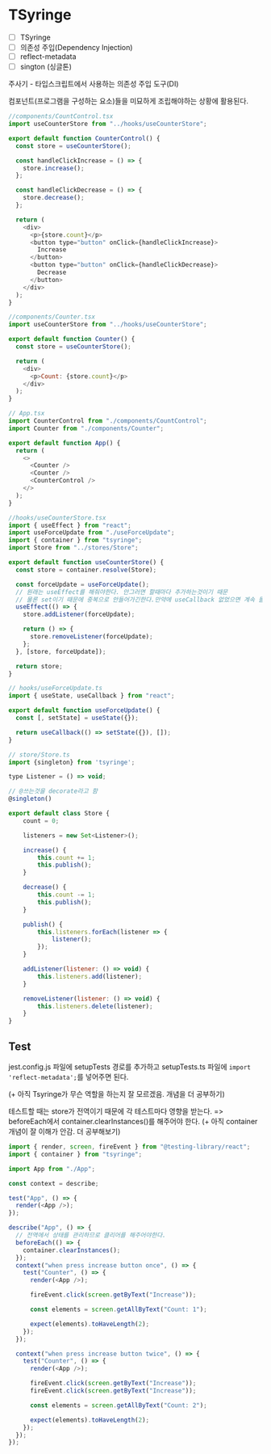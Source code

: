 # TSyringe

- [ ] TSyringe
- [ ] 의존성 주입(Dependency Injection)
- [ ] reflect-metadata
- [ ] sington (싱글톤)

주사기 - 타입스크립트에서 사용하는 의존성 주입 도구(DI)

컴포넌트(프로그램을 구성하는 요소)들을 미묘하게 조립해야하는 상황에 활용된다.

```javascript
//components/CountControl.tsx
import useCounterStore from "../hooks/useCounterStore";

export default function CounterControl() {
  const store = useCounterStore();

  const handleClickIncrease = () => {
    store.increase();
  };

  const handleClickDecrease = () => {
    store.decrease();
  };

  return (
    <div>
      <p>{store.count}</p>
      <button type="button" onClick={handleClickIncrease}>
        Increase
      </button>
      <button type="button" onClick={handleClickDecrease}>
        Decrease
      </button>
    </div>
  );
}
```

```javascript
//components/Counter.tsx
import useCounterStore from "../hooks/useCounterStore";

export default function Counter() {
  const store = useCounterStore();

  return (
    <div>
      <p>Count: {store.count}</p>
    </div>
  );
}
```

```javascript
// App.tsx
import CounterControl from "./components/CountControl";
import Counter from "./components/Counter";

export default function App() {
  return (
    <>
      <Counter />
      <Counter />
      <CounterControl />
    </>
  );
}
```

```javascript
//hooks/useCounterStore.tsx
import { useEffect } from "react";
import useForceUpdate from "./useForceUpdate";
import { container } from "tsyringe";
import Store from "../stores/Store";

export default function useCounterStore() {
  const store = container.resolve(Store);

  const forceUpdate = useForceUpdate();
  // 원래는 useEffect를 해줘야한다. 안그러면 할때마다 추가하는것이기 때문
  // 물론 set이기 때문에 중복으로 안들어가긴한다.만약에 useCallback 없었으면 계속 들어감
  useEffect(() => {
    store.addListener(forceUpdate);

    return () => {
      store.removeListener(forceUpdate);
    };
  }, [store, forceUpdate]);

  return store;
}
```

```javascript
// hooks/useForceUpdate.ts
import { useState, useCallback } from "react";

export default function useForceUpdate() {
  const [, setState] = useState({});

  return useCallback(() => setState({}), []);
}
```

```javascript
// store/Store.ts
import {singleton} from 'tsyringe';

type Listener = () => void;

// @쓰는것을 decorate라고 함
@singleton()

export default class Store {
	count = 0;

	listeners = new Set<Listener>();

	increase() {
		this.count += 1;
		this.publish();
	}

	decrease() {
		this.count -= 1;
		this.publish();
	}

	publish() {
		this.listeners.forEach(listener => {
			listener();
		});
	}

	addListener(listener: () => void) {
		this.listeners.add(listener);
	}

	removeListener(listener: () => void) {
		this.listeners.delete(listener);
	}
}

```

## Test

jest.config.js 파일에 setupTests 경로를 추가하고 setupTests.ts 파일에 `import 'reflect-metadata';`를 넣어주면 된다.

(+ 아직 Tsyringe가 무슨 역할을 하는지 잘 모르겠음. 개념을 더 공부하기)

테스트할 때는 store가 전역이기 때문에 각 테스트마다 영향을 받는다.
=> beforeEach에서 container.clearInstances()를 해주어야 한다.
(+ 아직 container 개념이 잘 이해가 안감. 더 공부해보기)

```javascript
import { render, screen, fireEvent } from "@testing-library/react";
import { container } from "tsyringe";

import App from "./App";

const context = describe;

test("App", () => {
  render(<App />);
});

describe("App", () => {
  // 전역에서 상태를 관리하므로 클리어를 해주어야한다.
  beforeEach(() => {
    container.clearInstances();
  });
  context("when press increase button once", () => {
    test("Counter", () => {
      render(<App />);

      fireEvent.click(screen.getByText("Increase"));

      const elements = screen.getAllByText("Count: 1");

      expect(elements).toHaveLength(2);
    });
  });

  context("when press increase button twice", () => {
    test("Counter", () => {
      render(<App />);

      fireEvent.click(screen.getByText("Increase"));
      fireEvent.click(screen.getByText("Increase"));

      const elements = screen.getAllByText("Count: 2");

      expect(elements).toHaveLength(2);
    });
  });
});
```
